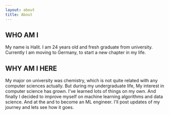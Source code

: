 ```yaml
---
layout: about
title: About
---
```


## WHO AM I

My name is Halit.  I am 24 years old and fresh graduate from university. Currently I am moving to Germany, to start a new chapter in my life.

## WHY AM I HERE

My major on university was chemistry, which is not quite related with any computer sciences actually. But during my undergraduate life, My interest in computer science has grown. I've learned lots of things on my own. And finally I decided to improve myself on machine learning algorithms and data science. And at the and to become an ML engineer. I'll post updates of my journey and lets see how it goes.
